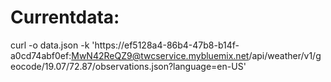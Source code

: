 # Currentdata:
curl -o data.json -k 'https://ef5128a4-86b4-47b8-b14f-a0cd74abf0ef:MwN42ReQZ9@twcservice.mybluemix.net/api/weather/v1/geocode/19.07/72.87/observations.json?language=en-US'
